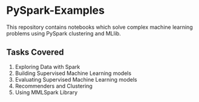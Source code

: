 # PySpark-Examples

This repository contains notebooks which solve complex machine learning problems using PySpark clustering and MLlib.


## Tasks Covered
1. Exploring Data with Spark
2. Building Supervised Machine Learning models
3. Evaluating Supervised Machine Learning models
4. Recommenders and Clustering
5. Using MMLSpark Library
